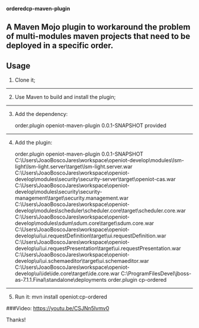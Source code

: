**orderedcp-maven-plugin**

A Maven Mojo plugin to workaround the problem of multi-modules maven projects that need to be deployed in a specific order.
----------

**Usage**
----------
1) Clone it;

---
2) Use Maven to build and install the plugin;

---
3) Add	the dependency:

    <dependency>
    		<groupId>order.plugin</groupId>
    		<artifactId>openiot-maven-plugin</artifactId>
    		<version>0.0.1-SNAPSHOT</version>
    		<scope>provided</scope>
    </dependency>

---
4) Add the plugin:


    <plugin>
    <groupId>order.plugin</groupId>
    <artifactId>openiot-maven-plugin</artifactId>
    <version>0.0.1-SNAPSHOT</version>
    <configuration>
    <orderedSourceFiles>
    <param>C:\Users\JoaoBoscoJares\workspace\openiot-develop\modules\lsm-light\lsm-light.server\target\lsm-light.server.war</param>
    <param>C:\Users\JoaoBoscoJares\workspace\openiot-develop\modules\security\security-server\target\openiot-cas.war</param>
    <param>C:\Users\JoaoBoscoJares\workspace\openiot-develop\modules\security\security-management\target\security.management.war</param>
    <param>C:\Users\JoaoBoscoJares\workspace\openiot-develop\modules\scheduler\scheduler.core\target\scheduler.core.war</param>
    <param>C:\Users\JoaoBoscoJares\workspace\openiot-develop\modules\sdum\sdum.core\target\sdum.core.war</param>
    <param>C:\Users\JoaoBoscoJares\workspace\openiot-develop\ui\ui.requestDefinition\target\ui.requestDefinition.war</param>
    <param>C:\Users\JoaoBoscoJares\workspace\openiot-develop\ui\ui.requestPresentation\target\ui.requestPresentation.war</param>
    <param>C:\Users\JoaoBoscoJares\workspace\openiot-develop\ui\ui.schemaeditor\target\ui.schemaeditor.war</param>
    <param>C:\Users\JoaoBoscoJares\workspace\openiot-develop\ui\ide\ide.core\target\ide.core.war</param>
    </orderedSourceFiles>
    <targetDir>C:\ProgramFilesDevel\jboss-as-7.1.1.Final\standalone\deployments</targetDir>
    </configuration>
    <executions>
    <execution>
    <id>order.plugin</id>
    <goals>
    <goal>cp-ordered</goal>
    </goals>
    </execution>
    </executions>
    </plugin>

---		
5) Run it:  mvn install openiot:cp-ordered

###Video: https://youtu.be/CSJNn5Ivmv0
	


Thanks!
